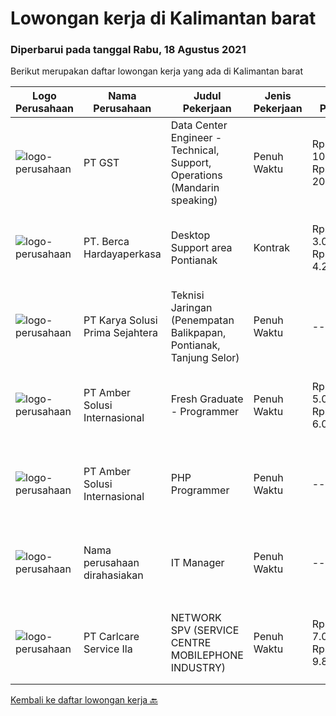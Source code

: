 
  # Lowongan kerja di Kalimantan barat

  ### Diperbarui pada tanggal Rabu, 18 Agustus 2021

  Berikut merupakan daftar lowongan kerja yang ada di Kalimantan barat

  |Logo Perusahaan | Nama Perusahaan | Judul Pekerjaan | Jenis Pekerjaan | Gaji Pekerjaan | Lokasi | Deskripsi | Tanggal diunggah | Pranala |
  | -------------- | --------------- | --------------- | --------- | --------- | -------------- | ------- | ----------- | ----------- |
  |![logo-perusahaan](https://us.123rf.com/450wm/pavelstasevich/pavelstasevich1811/pavelstasevich181101027/112815900-stock-vector-no-image-available-icon-flat-vector.jpg?ver=6)|PT GST|Data Center Engineer - Technical, Support, Operations (Mandarin speaking)|Penuh Waktu|Rp. 10.000.000-Rp. 20.000.000|Jakarta Raya|1.      Responsible for Data Center’s Operational work &amp; report2.      Monitor Network, Systems &amp; Security systems, handle Server/ Switch...|Senin, 16 Agustus 2021|https://www.jobstreet.co.id/id/job/data-center-engineer-technical-support-operations-mandarin-speaking-3601536?token=0~34128ed1-320c-46cf-b1ee-25795e563e2a&sectionRank=1&jobId=jobstreet-id-job-3601536|
|![logo-perusahaan](https://image-service-cdn.seek.com.au/0c900ac2b5b1a2cf9bee651ce5d069e68ff14c92/ee4dce1061f3f616224767ad58cb2fc751b8d2dc)|PT. Berca Hardayaperkasa|Desktop Support area Pontianak|Kontrak|Rp. 3.000.000-Rp. 4.200.000|Kalimantan Barat|Responsibilities : Notebook hardware troubleshoot, such as RAM, Hardisk, VGA Manage server : windows, linux , mail server Technical documentations of...|Jumat, 13 Agustus 2021|https://www.jobstreet.co.id/id/job/desktop-support-area-pontianak-3592620?token=0~34128ed1-320c-46cf-b1ee-25795e563e2a&sectionRank=2&jobId=jobstreet-id-job-3592620|
|![logo-perusahaan](https://image-service-cdn.seek.com.au/bb0f2c313297f2db3d497466b95d7da85644edc0/ee4dce1061f3f616224767ad58cb2fc751b8d2dc)|PT Karya Solusi Prima Sejahtera|Teknisi Jaringan (Penempatan Balikpapan, Pontianak, Tanjung Selor)|Penuh Waktu|---|Balikpapan|KUALIFIKASI  Usia maksimal 27 tahun Pendidikan minimal D3 Teknik Telekomunikasi Memiliki pengalaman bekerja ataupun pkl sebagai Teknisi Jaringan FO...|Kamis, 12 Agustus 2021|https://www.jobstreet.co.id/id/job/teknisi-jaringan-penempatan-balikpapan-pontianak-tanjung-selor-3598670?token=0~34128ed1-320c-46cf-b1ee-25795e563e2a&sectionRank=3&jobId=jobstreet-id-job-3598670|
|![logo-perusahaan](https://us.123rf.com/450wm/pavelstasevich/pavelstasevich1811/pavelstasevich181101027/112815900-stock-vector-no-image-available-icon-flat-vector.jpg?ver=6)|PT Amber Solusi Internasional|Fresh Graduate - Programmer|Penuh Waktu|Rp. 5.000.000-Rp. 6.000.000|Makassar|Deskripsi PekerjaanProgrammerAmbersof is looking for a group of talents as programmer. Requirements: Stable internet connection at home is a must Have...|Senin, 09 Agustus 2021|https://www.jobstreet.co.id/id/job/fresh-graduate-programmer-3596976?token=0~34128ed1-320c-46cf-b1ee-25795e563e2a&sectionRank=4&jobId=jobstreet-id-job-3596976|
|![logo-perusahaan](https://us.123rf.com/450wm/pavelstasevich/pavelstasevich1811/pavelstasevich181101027/112815900-stock-vector-no-image-available-icon-flat-vector.jpg?ver=6)|PT Amber Solusi Internasional|PHP Programmer|Penuh Waktu|---|Makassar|PHP ProgrammerRequirements: At least 5 years of solid hands-on experience in web development Required skills: MYSQL, CSS, HTML, Javascript, PHP...|Selasa, 10 Agustus 2021|https://www.jobstreet.co.id/id/job/php-programmer-3598232?token=0~34128ed1-320c-46cf-b1ee-25795e563e2a&sectionRank=5&jobId=jobstreet-id-job-3598232|
|![logo-perusahaan](https://us.123rf.com/450wm/pavelstasevich/pavelstasevich1811/pavelstasevich181101027/112815900-stock-vector-no-image-available-icon-flat-vector.jpg?ver=6)|Nama perusahaan dirahasiakan|IT Manager|Penuh Waktu|---|Bali|Pendidikan minimal S1 segala jurusan Memiliki pengetahuan mengenai PHP dan bahasa pemrograman lainnya atau menguasai jaringan Gaji negotiable...|Senin, 02 Agustus 2021|https://www.jobstreet.co.id/id/job/it-manager-3590361?token=0~34128ed1-320c-46cf-b1ee-25795e563e2a&sectionRank=6&jobId=jobstreet-id-job-3590361|
|![logo-perusahaan](https://image-service-cdn.seek.com.au/63147f0320d9a34da1df87cf6af44c0d0ac6f52b/ee4dce1061f3f616224767ad58cb2fc751b8d2dc)|PT Carlcare Service Ila|NETWORK SPV (SERVICE CENTRE MOBILEPHONE INDUSTRY)|Penuh Waktu|Rp. 7.000.000-Rp. 9.800.000|Medan|Key Responsibilities.1.Assist in CC/OCP planning, set up CC/OCP and responsible for daily operation, customer experience management；2.Daily Work...|Selasa, 27 Juli 2021|https://www.jobstreet.co.id/id/job/network-spv-service-centre-mobilephone-industry-3586443?token=0~34128ed1-320c-46cf-b1ee-25795e563e2a&sectionRank=7&jobId=jobstreet-id-job-3586443|


  [Kembali ke daftar lowongan kerja 🔙](../README.md#daftar-lowongan-kerja)
  